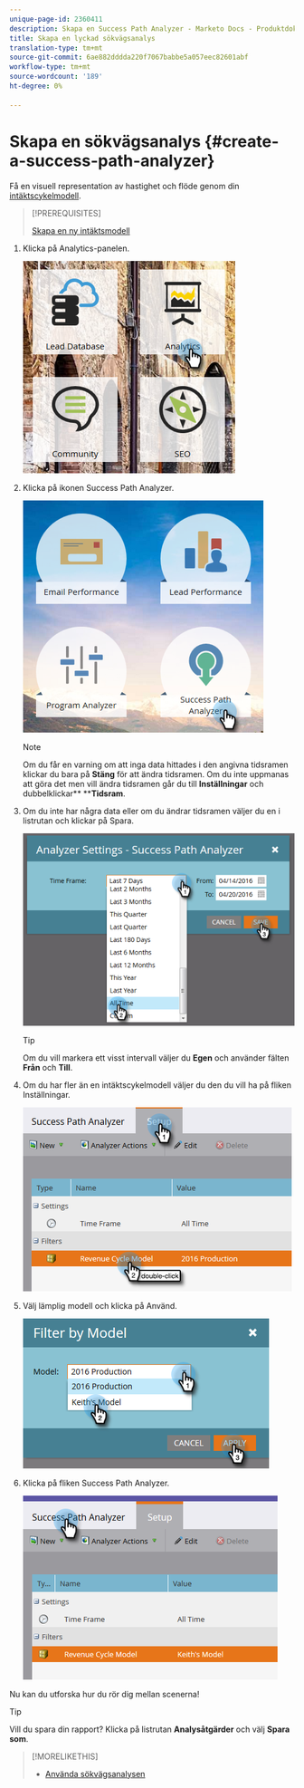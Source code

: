 ```yaml
---
unique-page-id: 2360411
description: Skapa en Success Path Analyzer - Marketo Docs - Produktdokumentation
title: Skapa en lyckad sökvägsanalys
translation-type: tm+mt
source-git-commit: 6ae882dddda220f7067babbe5a057eec82601abf
workflow-type: tm+mt
source-wordcount: '189'
ht-degree: 0%

---
```



# Skapa en sökvägsanalys {#create-a-success-path-analyzer}

Få en visuell representation av hastighet och flöde genom din [intäktscykelmodell](https://docs.marketo.com/display/docs/revenue+cycle+analytics).

>[!PREREQUISITES]
>
>[Skapa en ny intäktsmodell](create-a-new-revenue-model.md)

1. Klicka på Analytics-panelen.

   ![](assets/one.png)

1. Klicka på ikonen Success Path Analyzer.

   ![](assets/two.png)

   >[!NOTE]
   >
   >Om du får en varning om att inga data hittades i den angivna tidsramen klickar du bara på **Stäng** för att ändra tidsramen. Om du inte uppmanas att göra det men vill ändra tidsramen går du till **Inställningar** och dubbelklickar** ****Tidsram**.

1. Om du inte har några data eller om du ändrar tidsramen väljer du en i listrutan och klickar på Spara.

   ![](assets/timeframe.png)

   >[!TIP]
   >
   >Om du vill markera ett visst intervall väljer du **Egen** och använder fälten **Från** och **Till**.

1. Om du har fler än en intäktscykelmodell väljer du den du vill ha på fliken Inställningar.

   ![](assets/four.png)

1. Välj lämplig modell och klicka på Använd.

   ![](assets/five.png)

1. Klicka på fliken Success Path Analyzer.

   ![](assets/success-tab.png)

Nu kan du utforska hur du rör dig mellan scenerna!

>[!TIP]
>
>Vill du spara din rapport? Klicka på listrutan **Analysåtgärder** och välj **Spara som**.

>[!MORELIKETHIS]
>
>* [Använda sökvägsanalysen](using-the-success-path-analyzer.md)

>



